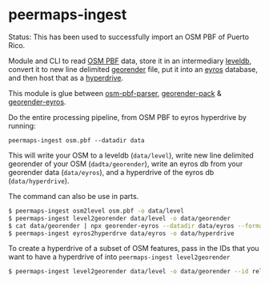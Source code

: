 # peermaps-ingest

Status: This has been used to successfully import an OSM PBF of Puerto Rico.

Module and CLI to read [OSM PBF](https://wiki.openstreetmap.org/wiki/PBF_Format) data, store it in an intermediary [leveldb](https://github.com/Level/level/), convert it to new line delimited [georender](https://github.com/peermaps/docs/blob/master/georender.md) file, put it into an [eyros](https://github.com/peermaps/eyros) database, and then host that as a [hyperdrive](https://github.com/hypercore-protocol/hyperdrive).

This module is glue between [osm-pbf-parser](https://www.npmjs.com/package/osm-pbf-parser), [georender-pack](https://github.com/peermaps/georender-pack) & [georender-eyros](https://github.com/peermaps/georender-eyros).

Do the entire processing pipeline, from OSM PBF to eyros hyperdrive by running:

`peermaps-ingest osm.pbf --datadir data`

This will write your OSM to a leveldb (`data/level`), write new line delimited georender of your OSM (`dadta/georender`), write an eyros db from your georender data (`data/eyros`), and a hyperdrive of the eyros db (`data/hyperdrive`).

The command can also be use in parts.

```bash
$ peermaps-ingest osm2level osm.pbf -o data/level
$ peermaps-ingest level2georender data/level -o data/georender
$ cat data/georender | npx georender-eyros --datadir data/eyros --format base64
$ peermaps-ingest eyros2hyperdrve data/eyros -o data/hyperdrive
```

To create a hyperdrive of a subset of OSM features, pass in the IDs that you want to have a hyperdrive of into `peermaps-ingest level2georender`

```bash
$ peermaps-ingest level2georender data/level -o data/georender --id relation:7117066,relation:253642,relation:2747855
```
